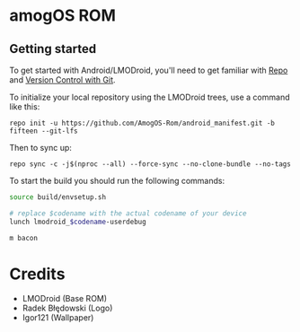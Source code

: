 amogOS ROM
===========

Getting started
---------------

To get started with Android/LMODroid, you'll need to get
familiar with [Repo](https://source.android.com/source/using-repo.html) and [Version Control with Git](https://source.android.com/source/version-control.html).

To initialize your local repository using the LMODroid trees, use a command like this:
```
repo init -u https://github.com/AmogOS-Rom/android_manifest.git -b fifteen --git-lfs
```
Then to sync up:
```
repo sync -c -j$(nproc --all) --force-sync --no-clone-bundle --no-tags
```
To start the build you should run the following commands:
```bash
source build/envsetup.sh

# replace $codename with the actual codename of your device
lunch lmodroid_$codename-userdebug

m bacon
```
Credits
===========

- LMODroid (Base ROM)
- Radek Błędowski (Logo)
- Igor121 (Wallpaper)
